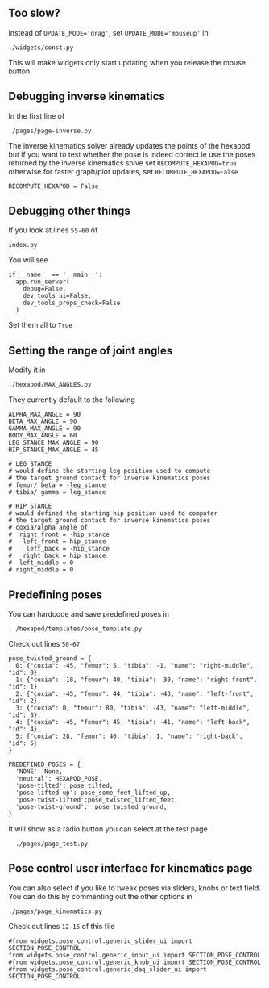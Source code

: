 ## Too slow?
Instead of `UPDATE_MODE='drag'`, set `UPDATE_MODE='mouseup'` in
```
./widgets/const.py
```
This will make widgets only start updating when you release the mouse button

## Debugging inverse kinematics
In the first line of
```
./pages/page-inverse.py
```
The inverse kinematics solver already updates the points of the hexapod
but if you want to test whether the pose is indeed correct
ie use the poses returned by the inverse kinematics solve
set `RECOMPUTE_HEXAPOD=true` otherwise for faster graph/plot updates, set `RECOMPUTE_HEXAPOD=False`
```
RECOMPUTE_HEXAPOD = False
```

## Debugging other things
If you look at lines `55-60` of
```
index.py
```
You will see
```
if __name__ == '__main__':
  app.run_server(
    debug=False,
    dev_tools_ui=False,
    dev_tools_props_check=False
  )
```
Set them all to `True`

## Setting the range of joint angles
Modify it in
```
./hexapod/MAX_ANGLES.py
```
They currently default to the following
```
ALPHA_MAX_ANGLE = 90
BETA_MAX_ANGLE = 90
GAMMA_MAX_ANGLE = 90
BODY_MAX_ANGLE = 60
LEG_STANCE_MAX_ANGLE = 90
HIP_STANCE_MAX_ANGLE = 45

# LEG STANCE
# would define the starting leg position used to compute
# the target ground contact for inverse kinematics poses
# femur/ beta = -leg_stance
# tibia/ gamma = leg_stance

# HIP STANCE
# would defined the starting hip position used to computer
# the target ground contact for inverse kinematics poses
# coxia/alpha angle of
#  right_front = -hip_stance
#   left_front = hip_stance
#    left_back = -hip_stance
#   right_back = hip_stance
#  left_middle = 0
# right_middle = 0
```

## Predefining poses
You can hardcode and save predefined poses in
```
. /hexapod/templates/pose_template.py
```
Check out lines `50-67`
```
pose_twisted_ground = {
  0: {"coxia": -45, "femur": 5, "tibia": -1, "name": "right-middle", "id": 0},
  1: {"coxia": -18, "femur": 40, "tibia": -30, "name": "right-front", "id": 1},
  2: {"coxia": -45, "femur": 44, "tibia": -43, "name": "left-front", "id": 2},
  3: {"coxia": 0, "femur": 80, "tibia": -43, "name": "left-middle", "id": 3},
  4: {"coxia": -45, "femur": 45, "tibia": -41, "name": "left-back", "id": 4},
  5: {"coxia": 28, "femur": 40, "tibia": 1, "name": "right-back", "id": 5}
}

PREDEFINED_POSES = {
  'NONE': None,
  'neutral': HEXAPOD_POSE,
  'pose-tilted': pose_tilted,
  'pose-lifted-up': pose_some_feet_lifted_up,
  'pose-twist-lifted':pose_twisted_lifted_feet,
  'pose-twist-ground':  pose_twisted_ground,
}
```
It will show as a radio button you can select at the test page
```
  ./pages/page_test.py
```

## Pose control user interface for kinematics page
You can also select if you like to tweak poses via sliders, knobs or
text field. You can do this by commenting out the other options in
 ```
 ./pages/page_kinematics.py
 ```
Check out lines `12-15` of this file
```
#from widgets.pose_control.generic_slider_ui import SECTION_POSE_CONTROL
from widgets.pose_control.generic_input_ui import SECTION_POSE_CONTROL
#from widgets.pose_control.generic_knob_ui import SECTION_POSE_CONTROL
#from widgets.pose_control.generic_daq_slider_ui import SECTION_POSE_CONTROL
```
